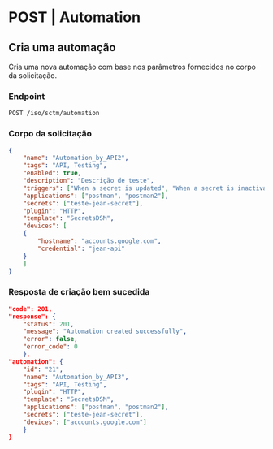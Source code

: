 # POST | Automation

## Cria uma automação
Cria uma nova automação com base nos parâmetros fornecidos no corpo da solicitação.

### Endpoint

```
POST /iso/sctm/automation
```

### Corpo da solicitação

```json
{
    "name": "Automation_by_API2",
    "tags": "API, Testing",
    "enabled": true,
    "description": "Descrição de teste",
    "triggers": ["When a secret is updated", "When a secret is inactivated"],
    "applications": ["postman", "postman2"],
    "secrets": ["teste-jean-secret"],
    "plugin": "HTTP",
    "template": "SecretsDSM",
    "devices": [
    {
        "hostname": "accounts.google.com",
        "credential": "jean-api"
    }
    ]
}
```

### Resposta de criação bem sucedida

```json
"code": 201,
"response": {
    "status": 201,
    "message": "Automation created successfully",
    "error": false,
    "error_code": 0
    },
"automation": {
    "id": "21",
    "name": "Automation_by_API3",
    "tags": "API, Testing",
    "plugin": "HTTP",
    "template": "SecretsDSM",
    "applications": ["postman", "postman2"],
    "secrets": ["teste-jean-secret"],
    "devices": ["accounts.google.com"]
    }
}
```